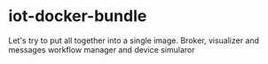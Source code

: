 # iot-docker-bundle
Let's try to put all together into a single image. Broker, visualizer and messages workflow manager and device simularor
